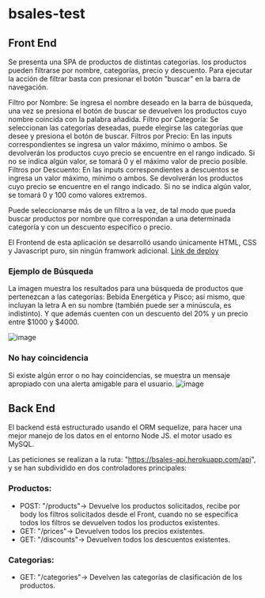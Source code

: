 # bsales-test
## Front End
Se presenta una SPA de productos de distintas categorías. los productos pueden filtrarse por nombre,
categorías, precio y descuento. Para ejecutar la acción de filtrar basta con presionar el botón "buscar"
en la barra de navegación.

Filtro por Nombre: Se ingresa el nombre deseado en la barra de búsqueda, una vez se presiona el botón de 
buscar se devuelven los productos cuyo nombre coincida con la palabra añadida.
Filtro por Categoría: Se seleccionan las categorías deseadas, puede elegirse las categorías que desee y presiona el botón de buscar.
Filtros por Precio: En las inputs correspondientes se ingresa un valor máximo, mínimo o ambos. 
Se devolverán los productos cuyo precio se encuentre en el rango indicado. Si no se indica algún valor, se tomará 0 y el máximo valor de precio posible.
Filtros por Descuento: En las inputs correspondientes a descuentos se ingresa un valor máximo, mínimo o ambos. 
Se devolverán los productos cuyo precio se encuentre en el rango indicado. Si no se indica algún valor, se tomará 0 y 100 como valores extremos.

Puede seleccionarse más de un filtro a la vez, de tal modo que pueda buscar productos por nombre que correspondan a una determinada categoría y con un descuento específico o precio.

El Frontend de esta aplicación se desarrolló usando únicamente HTML, CSS y Javascript puro, sin ningún framwork adicional. 
[Link de deploy](https://bsales-test.herokuapp.com/)


### Ejemplo de Búsqueda
La imagen muestra los resultados para una búsqueda de productos que pertenezcan a las categorías: Bebida Energética y Pisco; así mismo, que incluyan la letra A en su nombre (también puede ser a minúscula, es indistinto). Y que además cuenten con un descuento del 20% y un precio entre $1000 y $4000. 

![image](https://user-images.githubusercontent.com/102197665/188472472-2fecbe8c-3071-4697-88cf-ce053eae3ba2.png)

### No hay coincidencia
Si existe algún error o no hay coincidencias, se muestra un mensaje apropiado con una alerta amigable para el usuario.
![image](https://user-images.githubusercontent.com/102197665/188488234-81b809c7-f806-4e55-aee9-b0d7c36fb18a.png)


## Back End
El backend está estructurado usando el ORM sequelize, para hacer una mejor manejo de los datos en el entorno Node JS. el motor usado es MySQL.

Las peticiones se realizan a la ruta: "https://bsales-api.herokuapp.com/api", y se han subdividido en dos controladores principales:
### Productos:
- POST: "/products"-> Devuelve los productos solicitados, recibe por body los filtros solicitados desde el Front, cuando no se especifica todos los filtros se devuelven todos los productos existentes.
- GET: "/prices"-> Devuelven todos los precios existentes.
- GET: "/discounts"-> Devuelven todos los descuentos existentes.

### Categorias: 
- GET: "/categories"-> Develven las categorías de clasificación de los productos. 
